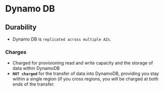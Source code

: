 
# Dynamo DB


## Durability
- Dynamo DB is `replicated across multiple AZs`.
### Charges
- Charged for provisioning read and write capacity and the storage of data within DynamoDB
- **`NOT charged`** for the transfer of data into DynamoDB, providing you stay within a single region (if you cross regions, you will be charged at both ends of the transfer.
